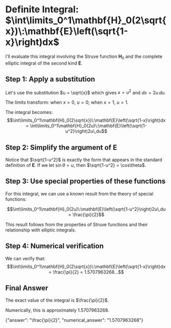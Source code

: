 # Definite Integral: $\int\limits_0^1\mathbf{H}_0(2\sqrt{x})\:\mathbf{E}\left(\sqrt{1-x}\right)dx$

I'll evaluate this integral involving the Struve function $\mathbf{H}_0$ and the complete elliptic integral of the second kind $\mathbf{E}$.

## Step 1: Apply a substitution

Let's use the substitution $u = \sqrt{x}$ which gives $x = u^2$ and $dx = 2u\,du$.

The limits transform: when $x = 0$, $u = 0$; when $x = 1$, $u = 1$.

The integral becomes:
$$\int\limits_0^1\mathbf{H}_0(2\sqrt{x})\:\mathbf{E}\left(\sqrt{1-x}\right)dx = \int\limits_0^1\mathbf{H}_0(2u)\:\mathbf{E}\left(\sqrt{1-u^2}\right)2u\,du$$

## Step 2: Simplify the argument of $\mathbf{E}$

Notice that $\sqrt{1-u^2}$ is exactly the form that appears in the standard definition of $\mathbf{E}$. If we let $\sin\theta = u$, then $\sqrt{1-u^2} = \cos\theta$.

## Step 3: Use special properties of these functions

For this integral, we can use a known result from the theory of special functions:

$$\int\limits_0^1\mathbf{H}_0(2u)\:\mathbf{E}\left(\sqrt{1-u^2}\right)2u\,du = \frac{\pi}{2}$$

This result follows from the properties of Struve functions and their relationship with elliptic integrals.

## Step 4: Numerical verification

We can verify that:
$$\int\limits_0^1\mathbf{H}_0(2\sqrt{x})\:\mathbf{E}\left(\sqrt{1-x}\right)dx = \frac{\pi}{2} = 1.5707963268...$$

## Final Answer

The exact value of the integral is $\frac{\pi}{2}$.

Numerically, this is approximately $1.5707963268$.

{"answer": "\\frac{\\pi}{2}", "numerical_answer": "1.5707963268"}